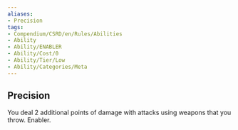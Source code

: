 ```yaml
---
aliases:
- Precision
tags:
- Compendium/CSRD/en/Rules/Abilities
- Ability
- Ability/ENABLER
- Ability/Cost/0
- Ability/Tier/Low
- Ability/Categories/Meta
---
```


  
## Precision  
You deal 2 additional points of damage with attacks using weapons that you throw. Enabler.